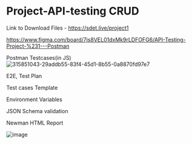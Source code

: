 # Project-API-testing CRUD
Link to Download Files - https://sdet.live/project1 

https://www.figma.com/board/7js8VEL01dxMk9rLDFOFG6/API-Testing-Project-%231---Postman


Postman Testcases(in JS)
![315851043-29addb55-83f4-45d1-8b55-0a8870fd97e7](https://github.com/Srikanth0u72/Project-API-testing/assets/157467246/7d179ea0-1b4f-45f3-8338-d3a4bb214a35)

E2E, Test Plan

Test cases Template

Environment Variables

JSON Schema validation

Newman HTML Report


![image](https://github.com/Srikanth0u72/Project-API-testing/assets/157467246/d1d076c1-cdd3-4543-a8a8-a7784b6fdd47)


